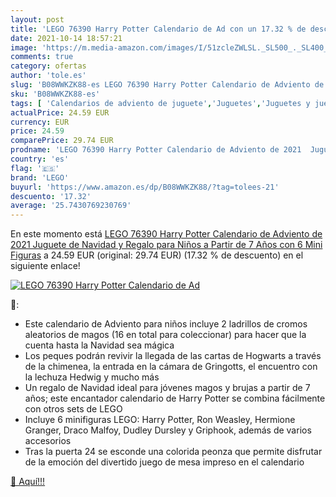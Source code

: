 ```yaml
---
layout: post
title: 'LEGO 76390 Harry Potter Calendario de Ad con un 17.32 % de descuento'
date: 2021-10-14 18:57:21
image: 'https://m.media-amazon.com/images/I/51zcleZWLSL._SL500_._SL400_.jpg'
comments: true
category: ofertas
author: 'tole.es'
slug: 'B08WWKZK88-es LEGO 76390 Harry Potter Calendario de Adviento de 2021...'
sku: 'B08WWKZK88-es'
tags: [ 'Calendarios de adviento de juguete','Juguetes','Juguetes y juegos','adviento','lego','navidad', ]
actualPrice: 24.59 EUR
currency: EUR
price: 24.59
comparePrice: 29.74 EUR
prodname: 'LEGO 76390 Harry Potter Calendario de Adviento de 2021  Juguete de Navidad y Regalo para Niños a Partir de 7 Años con 6 Mini Figuras'
country: 'es'
flag: '🇪🇸'
brand: 'LEGO'
buyurl: 'https://www.amazon.es/dp/B08WWKZK88/?tag=tolees-21'
descuento: '17.32'
average: '25.7430769230769'
---
```


En este momento está [LEGO 76390 Harry Potter Calendario de Adviento de 2021  Juguete de Navidad y Regalo para Niños a Partir de 7 Años con 6 Mini Figuras](https://www.amazon.es/dp/B08WWKZK88/?tag=tolees-21) a 24.59 EUR (original: 29.74 EUR) (17.32 %  de descuento) en el siguiente enlace!

[![LEGO 76390 Harry Potter Calendario de Ad](https://m.media-amazon.com/images/I/51zcleZWLSL._SL500_._SL400_.jpg)](https://www.amazon.es/dp/B08WWKZK88/?tag=tolees-21)

🔎:

- Este calendario de Adviento para niños incluye 2 ladrillos de cromos aleatorios de magos (16 en total para coleccionar) para hacer que la cuenta hasta la Navidad sea mágica
- Los peques podrán revivir la llegada de las cartas de Hogwarts a través de la chimenea, la entrada en la cámara de Gringotts, el encuentro con la lechuza Hedwig y mucho más
- Un regalo de Navidad ideal para jóvenes magos y brujas a partir de 7 años; este encantador calendario de Harry Potter se combina fácilmente con otros sets de LEGO
- Incluye 6 minifiguras LEGO: Harry Potter, Ron Weasley, Hermione Granger, Draco Malfoy, Dudley Dursley y Griphook, además de varios accesorios
- Tras la puerta 24 se esconde una colorida peonza que permite disfrutar de la emoción del divertido juego de mesa impreso en el calendario

[🛒 Aquí!!!](https://www.amazon.es/dp/B08WWKZK88/?tag=tolees-21)
